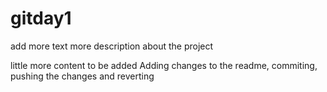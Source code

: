 # gitday1
add more text 
more description about the project

little more content to be added
Adding changes to the readme, commiting, pushing the changes and reverting
